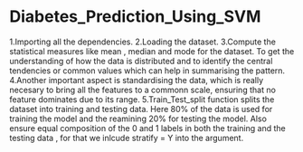 # Diabetes_Prediction_Using_SVM

1.Importing all the dependencies.
2.Loading the dataset. 
3.Compute the statistical measures like mean , median and mode for the dataset. To get the understanding of how the data is distributed and to identify the central tendencies or common values which can help in summarising the pattern.
4.Another important aspect is standardising the data, which is really necesary to bring all the features to a commonn scale, ensuring that no feature dominates due to its range.
5.Train_Test_split function splits the dataset into training and testing data. Here 80% of the data is used for training the model and the reamining 20% for testing the model. Also ensure equal composition of the 0 and 1 labels in both the training and the testing data , for that we inlcude stratify = Y into the argument.
